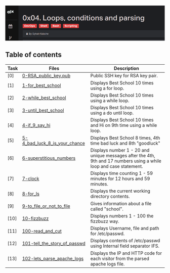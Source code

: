 ![Shell loops](assets/shell_loops)

## Table of contents
Task | Files | Description
-----|------ | -----------
[0] | [0-RSA_public_key.pub](./0-RSA_public_key.pub) | Public SSH key for RSA key pair.
[1] | [1-for_best_school](./1-for_best_school) | Displays Best School 10 times using a for loop.
[2] | [2-while_best_school](./2-while_best_school) | Displays Best School 10 times using a while loop.
[3] | [3-until_best_school](./3-until_best_school) | Displays Best School 10 times using a do until loop.
[4] | [4-if_9_say_hi](./4-if_9_say_hi) | Displays Best School 10 times and Hi on 9th time using a while loop.
[5] | [5-4_bad_luck_8_is_your_chance](./5-4_bad_luck_8_is_your_chance) | Displays Best School 8 times, 4th time bad luck and 8th "goodluck"
[6] | [6-superstitious_numbers](./6-superstitious_numbers) | Displays number 1 - 20 and unique messages after the 4th, 9th and 17 numbers using a while loop and case statement.
[7] | [7-clock](./7-clock) | Displays time counting 1 - 59 minutes for 12 hours and 59 minutes.
[8] | [8-for_ls](./8-for_ls) | Displays the current working directory contents.
[9] | [9-to_file_or_not_to_file](./9-to_file_or_not_to_file) | Gives information about a file called "school".
[10] | [10-fizzbuzz](./10-fizzbuzz) | Displays numbers 1 - 100 the fizzbuzz way.
[11] | [100-read_and_cut](./100-read_and_cut) | Displays Username, file and path for /etc/passwd.
[12] | [101-tell_the_story_of_passwd](./1101-tell_the_story_of_passwd) | Displays contents of /etc/passwd using Internal field separator IFS.
[13] | [102-lets_parse_apache_logs](./102-lets_parse_apache_logs) | Displays the IP and HTTP code for each visitor from the parsed apache logs file.


